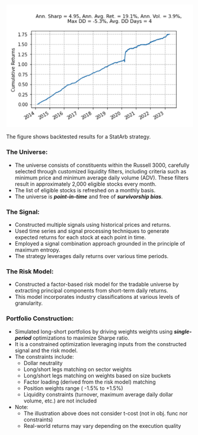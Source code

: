 ![](/Cum_Ret.png)

The figure shows backtested results for a StatArb strategy.

### The Universe:
- The universe consists of constituents within the Russell 3000, carefully selected through customized liquidity filters,
  including criteria such as minimum price and minimum average daily volume (ADV). These filters result in approximately 2,000 eligible stocks every month.
- The list of eligible stocks is refreshed on a monthly basis.
- The universe is ***point-in-time*** and free of ***survivorship bias***.

### The Signal:
- Constructed multiple signals using historical prices and returns.
- Used time series and signal processing techniques to generate expected returns for each stock at each point in time.
- Employed a signal combination approach grounded in the principle of maximum entropy.
- The strategy leverages daily returns over various time periods.

### The Risk Model:
- Constructed a factor-based risk model for the tradable universe by extracting principal components from short-term daily returns.
- This model incorporates industry classifications at various levels of granularity.

### Portfolio Construction:
- Simulated long-short portfolios by driving weights weights using ***single-period*** optimizations to maximize Sharpe ratio.
- It is a constrained optimization leveraging inputs from the constructed signal and the risk model.
- The constraints include:
  * Dollar neutrality
  * Long/short legs matching on sector weights 
  * Long/short legs matching on weights based on size buckets
  * Factor loading (derived from the risk model) matching
  * Position weights range ( -1.5% to +1.5%)
  * Liquidity constraints (turnover, maximum average daily dollar volume, etc.) are not included
- Note:
  * The illustration above does not consider t-cost (not in obj. func nor constraints)
  * Real-world returns may vary depending on the execution quality
